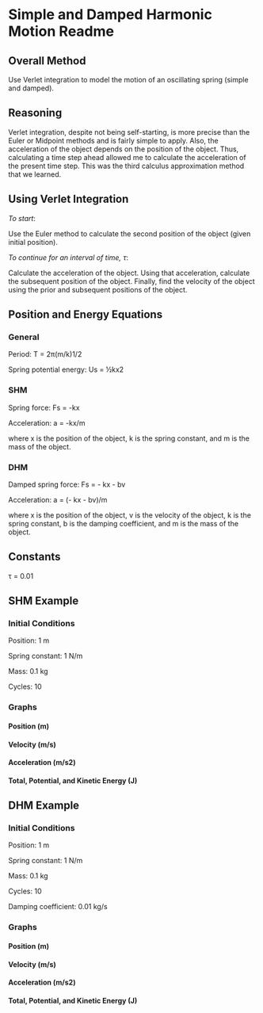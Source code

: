 # Simple and Damped Harmonic Motion Readme

## Overall Method

Use Verlet integration to model the motion of an oscillating spring (simple and damped).

## Reasoning

Verlet integration, despite not being self-starting, is more precise than the Euler or Midpoint methods and is fairly simple to apply. Also, the acceleration of the object depends on the position of the object. Thus, calculating a time step ahead allowed me to calculate the acceleration of the present time step. This was the third calculus approximation method that we learned.

## Using Verlet Integration

*To start*:

Use the Euler method to calculate the second position of the object (given initial position).

*To continue for an interval of time, τ*:

Calculate the acceleration of the object. Using that acceleration, calculate the subsequent position of the object. Finally, find the velocity of the object using the prior and subsequent positions of the object. 

## Position and Energy Equations

### General

Period: T = 2π(m/k)1/2

Spring potential energy: Us = ½kx2

### SHM

Spring force: Fs = -kx

Acceleration: a = -kx/m

where x is the position of the object, k is the spring constant, and m is the mass of the object. 

### DHM

Damped spring force: Fs = - kx - bv

Acceleration: a = (- kx - bv)/m

where x is the position of the object, v is the velocity of the object, k is the spring constant, b is the damping coefficient, and m is the mass of the object. 

## Constants

τ = 0.01 

## SHM Example

### Initial Conditions

Position: 1 m

Spring constant: 1 N/m

Mass: 0.1 kg

Cycles: 10

### Graphs

#### Position (m)

#### Velocity (m/s)

#### Acceleration (m/s2)

#### Total, Potential, and Kinetic Energy (J)

## DHM Example

### Initial Conditions

Position: 1 m

Spring constant: 1 N/m

Mass: 0.1 kg

Cycles: 10

Damping coefficient: 0.01 kg/s

### Graphs

#### Position (m)

#### Velocity (m/s)

#### Acceleration (m/s2)

#### Total, Potential, and Kinetic Energy (J)



